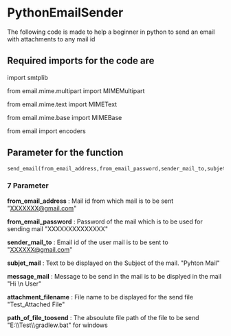 # PythonEmailSender
The following code is made to help a beginner in python to send an email with attachments to any mail id

## Required imports for the code are 
import smtplib

from email.mime.multipart import MIMEMultipart

from email.mime.text import MIMEText

from email.mime.base import MIMEBase

from email import encoders


## Parameter for the function
```
send_email(from_email_address,from_email_password,sender_mail_to,subjet_mail,message_mail,attachment_filename,path_of_file_toosend)
```
### 7 Parameter 
**from_email_address** : Mail id from which mail is to be sent
"XXXXXXX@gmail.com"

**from_email_password** : Password of the mail which is to be used for sending mail
"XXXXXXXXXXXXXX"

**sender_mail_to** : Email id of the user mail is to be sent to
"XXXXXX@gmail.com"

**subjet_mail** : Text to be displayed on the Subject of the mail.
"Pyhton Mail"

**message_mail** : Message to be send in the mail is to be displyed in the mail 
"Hi \n User"

**attachment_filename** : File name to be displayed for the send file 
"Test_Attached File"

**path_of_file_toosend** : The absoulute file path of the file to be send
"E:&#92;&#92;Test&#92;&#92;gradlew.bat" for windows


